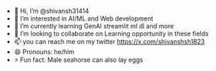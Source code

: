 - 👋 Hi, I’m @shivansh31414
- 👀 I’m interested in AI/ML and Web development
- 🌱 I’m currently learning GenAI streamlit ml dl and more
- 💞️ I’m looking to collaborate on Learning opportunity in these fields
- 📫 you can  reach me on my twitter https://x.com/shivanshsh1823
- 😄 Pronouns: he/him
- ⚡ Fun fact: Male seahorse can also lay eggs

<!---
shivansh31414/shivansh31414 is a ✨ special ✨ repository because its `README.md` (this file) appears on your GitHub profile.
You can click the Preview link to take a look at your changes.
--->
